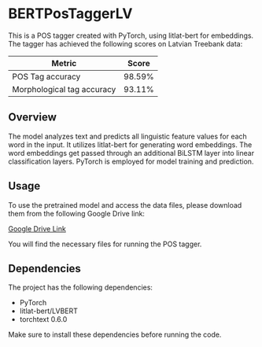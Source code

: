 # BERTPosTaggerLV

This is a POS tagger created with PyTorch, using litlat-bert for embeddings. The tagger has achieved the following scores on Latvian Treebank data:

| Metric                     | Score    |
|----------------------------|----------|
| POS Tag accuracy           | 98.59%   |
| Morphological tag accuracy | 93.11%   |

## Overview

The model analyzes text and predicts all linguistic feature values for each word in the input. It utilizes litlat-bert for generating word embeddings. The word embeddings get passed through an additional BiLSTM layer into linear classification layers. PyTorch is employed for model training and prediction.

## Usage

To use the pretrained model and access the data files, please download them from the following Google Drive link:

[Google Drive Link](https://drive.google.com/drive/folders/1JDY4ZYleB01GLzhKzz-TiyRktSg-hmQg?usp=sharing)

You will find the necessary files for running the POS tagger.

## Dependencies

The project has the following dependencies:

- PyTorch
- litlat-bert/LVBERT
- torchtext 0.6.0

Make sure to install these dependencies before running the code.
